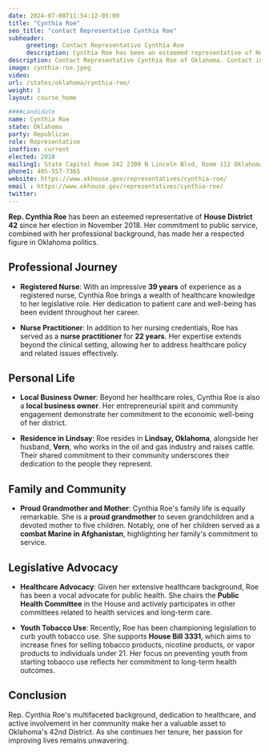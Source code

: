 ```yaml
---
date: 2024-07-08T11:54:12-05:00
title: "Cynthia Roe"
seo_title: "contact Representative Cynthia Roe"
subheader:
     greeting: Contact Representative Cynthia Roe
     description: Cynthia Roe has been an esteemed representative of House District 42 since her election in November 2018.
description: Contact Representative Cynthia Roe of Oklahoma. Contact information for Cynthia Roe includes email address, phone number, and mailing address.
image: cynthia-roe.jpeg
video:
url: /states/oklahoma/cynthia-roe/
weight: 1
layout: course_home

####candidate
name: Cynthia Roe
state: Oklahoma
party: Republican
role: Representative
inoffice: current
elected: 2018
mailing1: State Capitol Room 242 2300 N Lincoln Blvd, Room 112 Oklahoma City, OK 73105
phone1: 405-557-7365
website: https://www.okhouse.gov/representatives/cynthia-roe/
email : https://www.okhouse.gov/representatives/cynthia-roe/
twitter:
---
```

**Rep. Cynthia Roe** has been an esteemed representative of **House District 42** since her election in November 2018. Her commitment to public service, combined with her professional background, has made her a respected figure in Oklahoma politics.

## Professional Journey

- **Registered Nurse**: With an impressive **39 years** of experience as a registered nurse, Cynthia Roe brings a wealth of healthcare knowledge to her legislative role. Her dedication to patient care and well-being has been evident throughout her career.

- **Nurse Practitioner**: In addition to her nursing credentials, Roe has served as a **nurse practitioner** for **22 years**. Her expertise extends beyond the clinical setting, allowing her to address healthcare policy and related issues effectively.

## Personal Life

- **Local Business Owner**: Beyond her healthcare roles, Cynthia Roe is also a **local business owner**. Her entrepreneurial spirit and community engagement demonstrate her commitment to the economic well-being of her district.

- **Residence in Lindsay**: Roe resides in **Lindsay, Oklahoma**, alongside her husband, **Vern**, who works in the oil and gas industry and raises cattle. Their shared commitment to their community underscores their dedication to the people they represent.

## Family and Community

- **Proud Grandmother and Mother**: Cynthia Roe's family life is equally remarkable. She is a **proud grandmother** to seven grandchildren and a devoted mother to five children. Notably, one of her children served as a **combat Marine in Afghanistan**, highlighting her family's commitment to service.

## Legislative Advocacy

- **Healthcare Advocacy**: Given her extensive healthcare background, Roe has been a vocal advocate for public health. She chairs the **Public Health Committee** in the House and actively participates in other committees related to health services and long-term care.

- **Youth Tobacco Use**: Recently, Roe has been championing legislation to curb youth tobacco use. She supports **House Bill 3331**, which aims to increase fines for selling tobacco products, nicotine products, or vapor products to individuals under 21. Her focus on preventing youth from starting tobacco use reflects her commitment to long-term health outcomes.

## Conclusion

Rep. Cynthia Roe's multifaceted background, dedication to healthcare, and active involvement in her community make her a valuable asset to Oklahoma's 42nd District. As she continues her tenure, her passion for improving lives remains unwavering.
